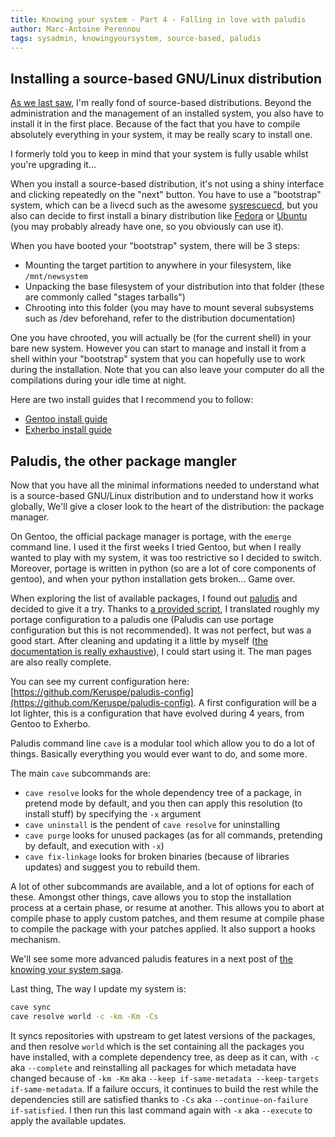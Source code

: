 ```yaml
---
title: Knowing your system - Part 4 - Falling in love with paludis
author: Marc-Antoine Perennou
tags: sysadmin, knowingyoursystem, source-based, paludis
---
```


## Installing a source-based GNU/Linux distribution

[As we last saw](http://www.imagination-land.org/posts/2012-12-10-knowing-your-system---part-3---source-based-distributions-the-gentoo-example.html),
I'm really fond of source-based distributions. Beyond the administration and the management of an installed system, you
also have to install it in the first place. Because of the fact that you have to compile absolutely everything in your
system, it may be really scary to install one.

I formerly told you to keep in mind that your system is fully usable whilst you're upgrading it…

When you install a source-based distribution, it's not using a shiny interface and clicking repeatedly on the "next"
button. You have to use a "bootstrap" system, which can be a livecd such as the awesome [sysrescuecd](http://www.sysresccd.org/),
but you also can decide to first install a binary distribution like [Fedora](http://fedoraproject.org/) or
[Ubuntu](http://www.ubuntu.com/) (you may probably already have one, so you obviously can use it).

When you have booted your "bootstrap" system, there will be 3 steps:

* Mounting the target partition to anywhere in your filesystem, like `/mnt/newsystem`
* Unpacking the base filesystem of your distribution into that folder (these are commonly called "stages tarballs")
* Chrooting into this folder (you may have to mount several subsystems such as /dev beforehand, refer to the distribution
  documentation)

One you have chrooted, you will actually be (for the current shell) in your bare new system. However you can start to
manage and install it from a shell within your "bootstrap" system that you can hopefully use to work during the
installation. Note that you can also leave your computer do all the compilations during your idle time at night.

Here are two install guides that I recommend you to follow:

* [Gentoo install guide](http://www.gentoo.org/doc/en/handbook/handbook-x86.xml)
* [Exherbo install guide](http://www.exherbo.org/docs/install-guide.html)

## Paludis, the other package mangler

Now that you have all the minimal informations needed to understand what is a source-based GNU/Linux distribution and to
understand how it works globally, We'll give a closer look to the heart of the distribution: the package manager.

On Gentoo, the official package manager is portage, with the `emerge` command line. I used it the first weeks I tried
Gentoo, but when I really wanted to play with my system, it was too restrictive so I decided to switch. Moreover,
portage is written in python (so are a lot of core components of gentoo), and when your python installation gets broken…
Game over.

When exploring the list of available packages, I found out [paludis](http://paludis.exherbo.org/) and decided to give it
a try. Thanks to [a provided script](http://git.exherbo.org/paludis/paludis-scripts.git/tree/portage2paludis.bash), I
translated roughly my portage configuration to a paludis one (Paludis can use portage configuration but this is not
recommended). It was not perfect, but was a good start. After cleaning and updating it a little by myself ([the
documentation is really exhaustive](http://paludis.exherbo.org/)), I could start using it. The man pages
are also really complete.

You can see my current configuration here: [https://github.com/Keruspe/paludis-config](https://github.com/Keruspe/paludis-config).
A first configuration will be a lot lighter, this is a configuration that have evolved during 4 years, from Gentoo to
Exherbo.

Paludis command line `cave` is a modular tool which allow you to do a lot of things. Basically everything you would ever
want to do, and some more.

The main `cave` subcommands are:

* `cave resolve` looks for the whole dependency tree of a package, in pretend mode by default, and you then can apply
  this resolution (to install stuff) by specifying the `-x` argument
* `cave uninstall` is the pendent of `cave resolve` for uninstalling
* `cave purge` looks for unused packages (as for all commands, pretending by default, and execution with `-x`)
* `cave fix-linkage` looks for broken binaries (because of libraries updates) and suggest you to rebuild them.

A lot of other subcommands are available, and a lot of options for each of these. Amongst other things, cave allows you
to stop the installation process at a certain phase, or resume at another. This allows you to abort at compile phase to
apply custom patches, and them resume at compile phase to compile the package with your patches applied.
It also support a hooks mechanism.

We'll see some more advanced paludis features in a next post of [the knowing your system saga](http://www.imagination-land.org/tags/knowingyoursystem.html).

Last thing, The way I update my system is:

```bash
cave sync
cave resolve world -c -km -Km -Cs
```

It syncs repositories with upstream to get latest versions of the packages, and then resolve `world` which is the set
containing all the packages you have installed, with a complete dependency tree, as deep as it can, with `-c` aka
`--complete`  and reinstalling all packages for which metadata have changed because of `-km -Km` aka `--keep
if-same-metadata --keep-targets if-same-metadata`. If a failure occurs, it continues to build the rest while the
dependencies still are satisfied thanks to `-Cs` aka `--continue-on-failure if-satisfied`. I then run this last
command again with `-x` aka `--execute` to apply the available updates.
